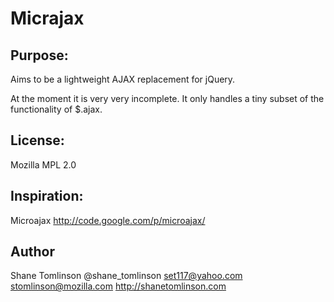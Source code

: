 # Micrajax

## Purpose:
Aims to be a lightweight AJAX replacement for jQuery.

At the moment it is very very incomplete.  It only handles a tiny subset of the functionality of $.ajax.

## License:
Mozilla MPL 2.0

## Inspiration:
Microajax http://code.google.com/p/microajax/

## Author
Shane Tomlinson
@shane_tomlinson
set117@yahoo.com
stomlinson@mozilla.com
http://shanetomlinson.com

